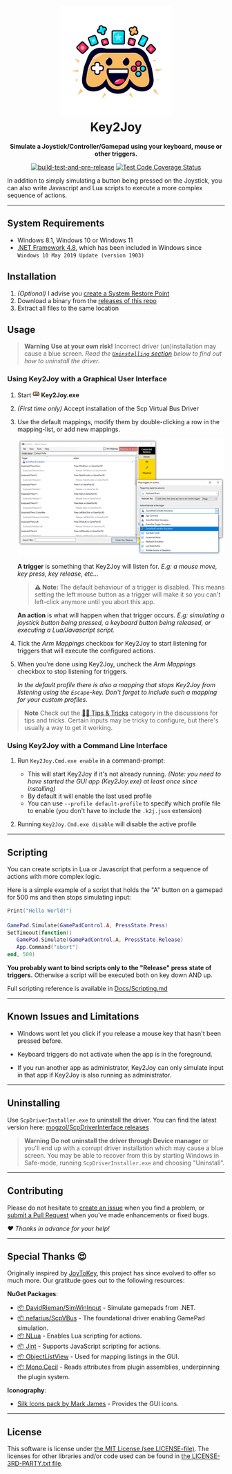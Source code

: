 <div align="center">

# ![](Key2Joy.Gui/Graphics/Icons/icon256.png?raw=true)<br> Key2Joy

**Simulate a Joystick/Controller/Gamepad using your keyboard, mouse or other triggers.**

[![build-test-and-pre-release](https://github.com/luttje/Key2Joy/actions/workflows/build-test-and-pre-release.yml/badge.svg)](https://github.com/luttje/Key2Joy/actions/workflows/build-test-and-pre-release.yml)
[![Test Code Coverage Status](https://coveralls.io/repos/github/luttje/Key2Joy/badge.svg?branch=main)](https://coveralls.io/github/luttje/Key2Joy?branch=main)

</div>

In addition to simply simulating a button being pressed on the Joystick, you can also write Javascript and Lua scripts to execute a more complex sequence of actions.

---

## System Requirements

* Windows 8.1, Windows 10 or Windows 11
* [.NET Framework 4.8](https://dotnet.microsoft.com/en-us/download/dotnet-framework/net48), which has been included in Windows since `Windows 10 May 2019 Update (version 1903)`

## Installation

1. *(Optional)* I advise you [create a System Restore Point](https://support.microsoft.com/en-us/windows/create-a-system-restore-point-77e02e2a-3298-c869-9974-ef5658ea3be9)
2. Download a binary from the [releases of this repo](https://github.com/luttje/Key2Joy/releases)
3. Extract all files to the same location

## Usage

> **Warning**
> **Use at your own risk!** Incorrect driver (un)installation may cause a blue screen. 
> *Read the [`Uninstalling` section](#uninstalling) below to find out how to uninstall the driver.*

### Using Key2Joy with a Graphical User Interface

1. Start **![](Key2Joy.Gui/Graphics/Icons/icon16.png?raw=true) Key2Joy.exe**
2. *(First time only)* Accept installation of the Scp Virtual Bus Driver
3. Use the default mappings, modify them by double-clicking a row in the mapping-list, or add new mappings.

   ![Screenshot showing the overview window. Off to the side the mapping dialog is showing all available actions.](Docs/screenshot.png)

   **A trigger** is something that Key2Joy will listen for. *E.g: a mouse move, key press, key release, etc...*
   > **⚠ Note:** The default behaviour of a trigger is disabled. This means setting the left mouse button as a trigger will make it so you can't left-click anymore until you abort this app.

   **An action** is what will happen when that trigger occurs. *E.g: simulating a joystick button being pressed, a keyboard button being released, or executing a Lua/Javascript script.*

4. Tick the *Arm Mappings* checkbox for Key2Joy to start listening for triggers that will execute the configured actions.

5. When you're done using Key2Joy, uncheck the *Arm Mappings* checkbox to stop listening for triggers.

   *In the default profile there is also a mapping that stops Key2Joy from listening using the `Escape`-key. Don't forget to include such a mapping for your custom profiles.*

> **Note**
> Check out the [🐕‍🦺 Tips & Tricks](https://github.com/luttje/Key2Joy/discussions/categories/-tips-tricks) category in the discussions for tips and tricks. Certain inputs may be tricky to configure, but there's usually a way to get it working.


### Using Key2Joy with a Command Line Interface

1. Run `Key2Joy.Cmd.exe enable` in a command-prompt:

   * This will start Key2Joy if it's not already running. *(Note: you need to have started the GUI app (Key2Joy.exe) at least once since installing)*
   * By default it will enable the last used profile
   * You can use `--profile default-profile` to specify which profile file to enable (you don't have to include the `.k2j.json` extension)

2. Running `Key2Joy.Cmd.exe disable` will disable the active profile


---

## Scripting

You can create scripts in Lua or Javascript that perform a sequence of actions with more complex logic.

Here is a simple example of a script that holds the "A" button on a gamepad for 500 ms and then stops simulating input:
```lua
Print("Hello World!")

GamePad.Simulate(GamePadControl.A, PressState.Press)
SetTimeout(function()
   GamePad.Simulate(GamePadControl.A, PressState.Release)
   App.Command("abort")
end, 500)
```

**You probably want to bind scripts only to the "Release" press state of triggers.** Otherwise a script will be executed both on key down AND up.

Full scripting reference is available in [Docs/Scripting.md](Docs/Scripting.md)

---

## Known Issues and Limitations

- Windows wont let you click if you release a mouse key that hasn't been pressed before.

- Keyboard triggers do not activate when the app is in the foreground.

- If you run another app as administrator, Key2Joy can only simulate input in that app if Key2Joy is also running as administrator.

---

## Uninstalling

Use `ScpDriverInstaller.exe` to uninstall the driver. You can find the latest version here: [mogzol/ScpDriverInterface releases](https://github.com/mogzol/ScpDriverInterface/releases)

> **Warning**
> **Do not uninstall the driver through Device manager** or you'll end up with a corrupt driver installation which may cause a blue screen. You may be able to recover from this by starting Windows in Safe-mode, running `ScpDriverInstaller.exe` and choosing "Uninstall".

---

## Contributing

Please do not hesitate to [create an issue](/../../issues/new/) when you find a problem, or [submit a Pull Request](/../../pulls/) when you've made enhancements or fixed bugs.

*♥ Thanks in advance for your help!*

---

## Special Thanks 😍

Originally inspired by [JoyToKey](https://joytokey.net/en/), this project has since evolved to offer so much more. Our gratitude goes out to the following resources:

**NuGet Packages**:
- [📦 DavidRieman/SimWinInput](https://github.com/DavidRieman/SimWinInput) - Simulate gamepads from .NET.
- [📦 nefarius/ScpVBus](https://github.com/nefarius/ScpVBus) - The foundational driver enabling GamePad simulation.
- [📦 NLua](https://github.com/NLua/NLua) - Enables Lua scripting for actions.
- [📦 Jint](https://github.com/sebastienros/jint) - Supports JavaScript scripting for actions.
- [📦 ObjectListView](https://objectlistview.sourceforge.net) - Used for mapping listings in the GUI.
- [📦 Mono.Cecil](https://github.com/jbevain/cecil) - Reads attributes from plugin assemblies, underpinning the plugin system.

**Iconography**:
- [Silk Icons pack by Mark James](https://github.com/legacy-icons/famfamfam-silk/blob/master/LICENSE.md) - Provides the GUI icons.

---

## License

This software is license under [the MIT License (see LICENSE-file)](LICENSE). The licenses for other libraries and/or code used can be found in [the LICENSE-3RD-PARTY.txt file](LICENSE-3RD-PARTY.txt).
